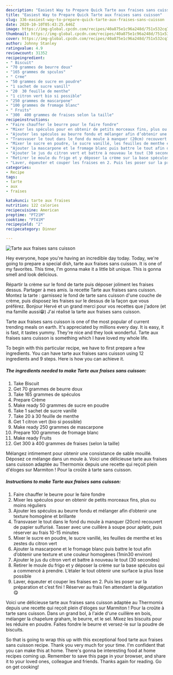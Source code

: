 ```yaml
---
description: "Easiest Way to Prepare Quick Tarte aux fraises sans cuisson"
title: "Easiest Way to Prepare Quick Tarte aux fraises sans cuisson"
slug: 336-easiest-way-to-prepare-quick-tarte-aux-fraises-sans-cuisson
date: 2020-10-10T05:43:25.646Z
image: https://img-global.cpcdn.com/recipes/40a875e1c96a248d/751x532cq70/tarte-aux-fraises-sans-cuisson-photo-principale-de-la-recette.jpg
thumbnail: https://img-global.cpcdn.com/recipes/40a875e1c96a248d/751x532cq70/tarte-aux-fraises-sans-cuisson-photo-principale-de-la-recette.jpg
cover: https://img-global.cpcdn.com/recipes/40a875e1c96a248d/751x532cq70/tarte-aux-fraises-sans-cuisson-photo-principale-de-la-recette.jpg
author: Johnny Stanley
ratingvalue: 4.9
reviewcount: 31352
recipeingredient:
- " Biscuit"
- "70 grammes de beurre doux"
- "165 grammes de spculos"
- " Crme"
- "50 grammes de sucre en poudre"
- "1 sachet de sucre vanill"
- "20  30 feuille de menthe"
- "1 citron vert bio si possible"
- "250 grammes de mascarpone"
- "100 grammes de fromage blanc"
- " Fruits"
- "300  400 grammes de fraises selon la taille"
recipeinstructions:
- "Faire chauffer le beurre pour le faire fondre"
- "Mixer les spéculos pour en obtenir de petits morceaux fins, plus ou moins réguliers"
- "Ajouter les spéculos au beurre fondu et mélanger afin d’obtenir une texture homogène et brillante"
- "Transvaser le tout dans le fond du moule à manquer (20cm) recouvert de papier sulfurisé. Tasser avec une cuillère à soupe pour aplatir, puis réserver au frais 10-15 minutes"
- "Mixer le sucre en poudre, le sucre vanillé, les feuilles de menthe et les zestes du citron vert"
- "Ajouter la mascarpone et le fromage blanc puis battre le tout afin d’obtenir une texture et une couleur homogènes (1min30 environ)"
- "Ajouter le jus du citron vert et battre à nouveau le tout (30 secondes)"
- "Retirer le moule du frigo et y déposer la crème sur la base spéculos qui a commencé à prendre. L’étaler le tout obtenir une surface la plus lisse possible"
- "Laver, équeuter et couper les fraises en 2. Puis les poser sur la préparation et c’est fini ! Réserver au frais l’en attendant la dégustation 😋"
categories:
- Recipe
tags:
- tarte
- aux
- fraises

katakunci: tarte aux fraises 
nutrition: 122 calories
recipecuisine: American
preptime: "PT21M"
cooktime: "PT41M"
recipeyield: "2"
recipecategory: Dinner

---
```



![Tarte aux fraises sans cuisson](https://img-global.cpcdn.com/recipes/40a875e1c96a248d/751x532cq70/tarte-aux-fraises-sans-cuisson-photo-principale-de-la-recette.jpg)

Hey everyone, hope you're having an incredible day today. Today, we're going to prepare a special dish, tarte aux fraises sans cuisson. It is one of my favorites. This time, I'm gonna make it a little bit unique. This is gonna smell and look delicious.

Répartir la crème sur le fond de tarte puis déposer joliment les fraises dessus. Partager à mes amis. la recette Tarte aux fraises sans cuisson. Montez la tarte : garnissez le fond de tarte sans cuisson d&#39;une couche de crème, puis disposez les fraises sur le dessus de la façon que vous préférez. Bonjour Hervé et un grand merci pour vos recettes que j&#39;adore (et ma famille aussi😁) J&#39;ai réalisé la tarte aux fraises sans cuisson.

Tarte aux fraises sans cuisson is one of the most popular of current trending meals on earth. It's appreciated by millions every day. It is easy, it is fast, it tastes yummy. They're nice and they look wonderful. Tarte aux fraises sans cuisson is something which I have loved my whole life.


To begin with this particular recipe, we have to first prepare a few ingredients. You can have tarte aux fraises sans cuisson using 12 ingredients and 9 steps. Here is how you can achieve it.

<!--inarticleads1-->

##### The ingredients needed to make Tarte aux fraises sans cuisson:

1. Take  Biscuit
1. Get 70 grammes de beurre doux
1. Take 165 grammes de spéculos
1. Prepare  Crème
1. Make ready 50 grammes de sucre en poudre
1. Take 1 sachet de sucre vanillé
1. Take 20 à 30 feuille de menthe
1. Get 1 citron vert (bio si possible)
1. Make ready 250 grammes de mascarpone
1. Prepare 100 grammes de fromage blanc
1. Make ready  Fruits
1. Get 300 à 400 grammes de fraises (selon la taille)


Mélangez intimement pour obtenir une consistance de sable mouillé. Déposez ce mélange dans un moule à. Voici une délicieuse tarte aux fraises sans cuisson adaptée au Thermomix depuis une recette qui reçoit plein d&#39;éloges sur Marmiton ! Pour la croûte à tarte sans cuisson. 

<!--inarticleads2-->

##### Instructions to make Tarte aux fraises sans cuisson:

1. Faire chauffer le beurre pour le faire fondre
1. Mixer les spéculos pour en obtenir de petits morceaux fins, plus ou moins réguliers
1. Ajouter les spéculos au beurre fondu et mélanger afin d’obtenir une texture homogène et brillante
1. Transvaser le tout dans le fond du moule à manquer (20cm) recouvert de papier sulfurisé. Tasser avec une cuillère à soupe pour aplatir, puis réserver au frais 10-15 minutes
1. Mixer le sucre en poudre, le sucre vanillé, les feuilles de menthe et les zestes du citron vert
1. Ajouter la mascarpone et le fromage blanc puis battre le tout afin d’obtenir une texture et une couleur homogènes (1min30 environ)
1. Ajouter le jus du citron vert et battre à nouveau le tout (30 secondes)
1. Retirer le moule du frigo et y déposer la crème sur la base spéculos qui a commencé à prendre. L’étaler le tout obtenir une surface la plus lisse possible
1. Laver, équeuter et couper les fraises en 2. Puis les poser sur la préparation et c’est fini ! Réserver au frais l’en attendant la dégustation 😋


Voici une délicieuse tarte aux fraises sans cuisson adaptée au Thermomix depuis une recette qui reçoit plein d&#39;éloges sur Marmiton ! Pour la croûte à tarte sans cuisson. Dans un grand bol, à l&#39;aide d&#39;une cuillère en bois, mélanger la chapelure graham, le beurre, et le sel. Mixez les biscuits pour les réduire en poudre. Faites fondre le beurre et versez-le sur la poudre de biscuits. 

So that is going to wrap this up with this exceptional food tarte aux fraises sans cuisson recipe. Thank you very much for your time. I'm confident that you can make this at home. There's gonna be interesting food at home recipes coming up. Remember to save this page in your browser, and share it to your loved ones, colleague and friends. Thanks again for reading. Go on get cooking!
